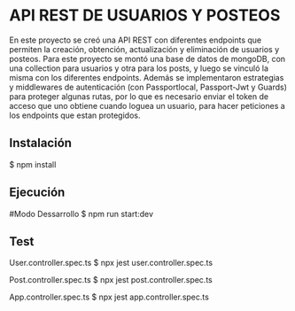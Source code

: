 # API REST DE USUARIOS Y POSTEOS

En este proyecto se creó una API REST con diferentes endpoints que permiten la creación, obtención, actualización y eliminación de usuarios y posteos.
Para este proyecto se montó una base de datos de mongoDB, con una collection para usuarios y otra para los posts, y luego se vinculó la misma con los diferentes endpoints. 
Además se implementaron estrategias y middlewares de autenticación (con Passportlocal, Passport-Jwt y Guards) para proteger algunas rutas, por lo que es necesario enviar el token de acceso que uno obtiene cuando loguea un usuario, para hacer peticiones a los endpoints que estan protegidos.

## Instalación

$ npm install

## Ejecución

#Modo Dessarrollo
$ npm run start:dev

## Test

 User.controller.spec.ts
$ npx jest user.controller.spec.ts

 Post.controller.spec.ts
$ npx jest post.controller.spec.ts

 App.controller.spec.ts
$ npx jest app.controller.spec.ts





